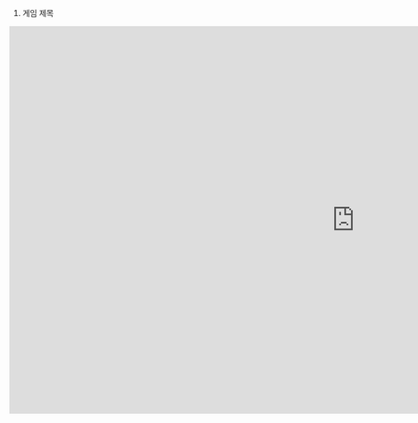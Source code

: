 1. 게임 제목

<iframe width="1236" height="695" src="https://www.youtube.com/embed/SNApO1q9sa8" title="DirectX11 소코반(창고지기) 포트폴리오" frameborder="0" allow="accelerometer; autoplay; clipboard-write; encrypted-media; gyroscope; picture-in-picture; web-share" allowfullscreen></iframe>
